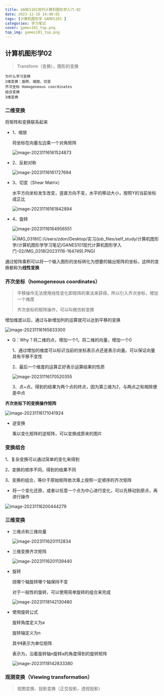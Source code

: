 ```yaml
---
title: GANES101现代计算机图形学入门-02
date: 2023-12-16 14:40:01
tags: [计算机图形学 GAMES101 ]
categories: 学习笔记
cover: games101_top.png
top_img: games101_top.png
---
```



## 计算机图形学02

> Transform（变换），图形的变换

```
为什么学习变换
2维变换：旋转、缩放、切变
齐次坐标 Homogeneous coordinates
组合变换
3维变换
```

### 二维变换

将矩阵和变换联系起来

* 1、缩放

  将坐标在向量左边乘一个对角矩阵

  ![image-20231116161524873](GANES101现代计算机图形学入门-02/image-20231116161524873-17084118809551.png)

* 2、反射对称

  ![image-20231116161727694](GANES101现代计算机图形学入门-02/image-20231116161727694-17084118809562.png)

* 3、切变（Shear Matrix）

  水平方向坐标发生改变，竖直方向不变，水平的移动大小，按照Y的当前坐标成正比

  ![image-20231116161842894](GANES101现代计算机图形学入门-02/image-20231116161842894-17084118809563.png)

* 4、旋转

  ![image-20231116164956551](GANES101现代计算机图形学入门-02/image-20231116164956551-17084118809564.png)

  ![IMG_0318(C:/Users/zdon/Desktop/实习/job_files/self_study/计算机图形学/计算机图形学学习笔记/GANES101现代计算机图形学入门-02/IMG_0318(20231116-164749).PNG)](GANES101现代计算机图形学入门-02/IMG_0318(20231116-164749).PNG)

通过矩阵乘积可以将一个输入图形的坐标转化为想要的输出矩阵的坐标，这样的变换都称为**线性变换**

### 齐次坐标（homogeneous coordinates）

> 平移操作无法使用线性变化即矩阵的乘法来获得，所以引入齐次坐标，增加一个维度
>
> 齐次坐标的矩阵操作，可以叫做仿射变换

增加维度以后，通过与新增加列的运算就可以达到平移的变换

![image-20231116165833300](GANES101现代计算机图形学入门-02/image-20231116165833300-17084118809565.png)

* Q：Why？将二维的点，增加一个1，将二维的向量，增加一个0

  1、通过增加的维度可以标识当前的坐标表示点还是表示向量。可以保证向量具有平移不变性

  2、最后一个维度的运算正好表示运算结果的性质

  ![image-20231116170520355](GANES101现代计算机图形学入门-02/image-20231116170520355-17084118809566.png)

  3、点+点，得到的结果为两个点的终点，因为第三维为2，与两点之和相除便是中点

**齐次坐标下的变换操作矩阵**

![image-20231116171041924](GANES101现代计算机图形学入门-02/image-20231116171041924-17084118809567.png)

* 逆变换

  乘以变化矩阵的逆矩阵，可以变换成原来的图片

### 变换组合

1、复杂变换可以通过简单的变化来得到

2、变换的顺序不同，得到的结果不同

3、变换的组合，等价于原始矩阵依次乘上按照一定顺序的齐次矩阵

* 将一个变化还原，或者以任意一个点为中心进行变化，可以先移动到原点，再进行操作

![image-20231116200444279](GANES101现代计算机图形学入门-02/image-20231116200444279-17084118809568.png)

### 三维变换

* 三维点和三维向量

  ![image-20231116201112834](GANES101现代计算机图形学入门-02/image-20231116201112834-17084118809569.png)

* 三维变换齐次矩阵

  ![image-20231116201139440](GANES101现代计算机图形学入门-02/image-20231116201139440-170841188095610.png)

* 旋转

  绕哪个轴旋转哪个轴保持不变

  对于一般性的旋转，可以使用简单旋转的组合来完成

  ![image-20231118142130480](GANES101现代计算机图形学入门-02/image-20231118142130480-170841188095611.png)

* 使用旋转公式

  旋转角度定义为a

  旋转轴定义为n

  其中**I**表示为单位矩阵

  表示为，沿着旋转轴n旋转a的角度得到的旋转矩阵

  ![image-20231118142833380](GANES101现代计算机图形学入门-02/image-20231118142833380-170841188095612.png)

### 观测变换（Viewing transformation）

> 视图变换、投影变换（正交投影，透视投影）

 